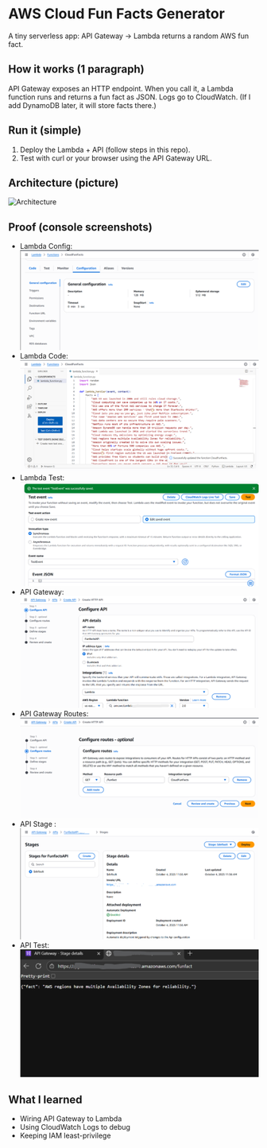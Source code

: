 # AWS Cloud Fun Facts Generator

A tiny serverless app: API Gateway → Lambda returns a random AWS fun fact.

## How it works (1 paragraph)
API Gateway exposes an HTTP endpoint. When you call it, a Lambda function runs and returns a fun fact as JSON. Logs go to CloudWatch. (If I add DynamoDB later, it will store facts there.)

## Run it (simple)
1) Deploy the Lambda + API (follow steps in this repo).
2) Test with curl or your browser using the API Gateway URL.

## Architecture (picture)
![Architecture](docs/screenshots/01-architecture.png)

## Proof (console screenshots)
- Lambda Config: ![Lambda](docs/screenshots/02-lambda-config.png)
- Lambda Code: ![Lambda](docs/screenshots/03-lambda-code.png)
- Lambda Test: ![Lambda](docs/screenshots/04-lambda-test-success.png)
- API Gateway: ![Routes](docs/screenshots/05-api-gateway-config.png)
- API Gateway Routes: ![Routes](docs/screenshots/06-api-gateway-routes.png)
- API Stage : ![Stage](docs/screenshots/07-api-stage-url.png)
- API Test:![Stage](docs/screenshots/08-api-test-success.png)

## What I learned
- Wiring API Gateway to Lambda
- Using CloudWatch Logs to debug
- Keeping IAM least-privilege

